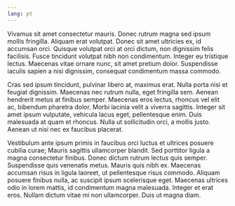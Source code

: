 ```yaml
---
lang: pt
---
```


Vivamus sit amet consectetur mauris. Donec rutrum magna sed ipsum mollis fringilla. Aliquam erat volutpat. Donec sit amet ultricies ex, id accumsan orci. Quisque volutpat orci at orci dictum, non dignissim felis facilisis. Fusce tincidunt volutpat nibh non condimentum. Integer eu tristique lectus. Maecenas vitae ornare nunc, sit amet pretium dolor. Suspendisse iaculis sapien a nisi dignissim, consequat condimentum massa commodo.

Cras sed ipsum tincidunt, pulvinar libero at, maximus erat. Nulla porta nisi et feugiat dignissim. Maecenas nec rutrum nulla, eget fringilla sem. Aenean hendrerit metus at finibus semper. Maecenas eros lectus, rhoncus vel elit ac, bibendum pharetra dolor. Morbi lacinia velit a viverra sagittis. Integer sit amet ipsum vulputate, vehicula lacus eget, pellentesque enim. Duis malesuada at quam et rhoncus. Nulla ut sollicitudin orci, a mollis justo. Aenean ut nisi nec ex faucibus placerat.

Vestibulum ante ipsum primis in faucibus orci luctus et ultrices posuere cubilia curae; Mauris sagittis ullamcorper blandit. Sed porttitor ligula a magna consectetur finibus. Donec dictum rutrum lectus quis semper. Suspendisse quis venenatis metus. Mauris quis nibh ex. Maecenas accumsan risus in ligula laoreet, ut pellentesque risus commodo. Aliquam posuere finibus nulla, ac suscipit ipsum scelerisque eget. Maecenas ultrices odio in lorem mattis, id condimentum magna malesuada. Integer et erat eros. Nullam dictum vitae mi non ullamcorper. Duis ut magna diam.
